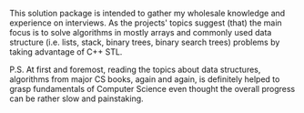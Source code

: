 This solution package is intended to gather my wholesale knowledge and experience on interviews.
As the projects' topics suggest (that) the main focus is to solve algorithms in mostly arrays and commonly used data structure (i.e. lists, stack, binary trees, binary search trees) problems by taking advantage of C++ STL.

P.S. At first and foremost, reading the topics about data structures, algorithms from major CS books, again and again, is definitely helped to grasp fundamentals of Computer Science even thought the overall progress can be rather slow and painstaking. 